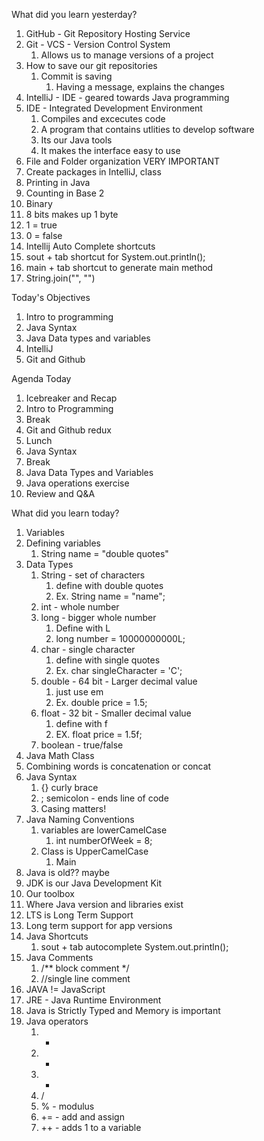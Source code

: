 What did you learn yesterday?

1. GitHub - Git Repository Hosting Service
2. Git - VCS - Version Control System
   1. Allows us to manage versions of a project
3. How to save our git repositories
   1. Commit is saving
      1. Having a message, explains the changes
4. IntelliJ - IDE - geared towards Java programming
5. IDE - Integrated Development Environment
   1. Compiles and excecutes code
   2. A program that contains utlities to develop software
   3. Its our Java tools
   4. It makes the interface easy to use
6. File and Folder organization VERY IMPORTANT
7. Create packages in IntelliJ, class
8. Printing in Java
9.  Counting in Base 2
   1. Binary
10. 8 bits makes up 1 byte
11. 1 = true
12. 0 = false
13. Intellij Auto Complete shortcuts
   1. sout + tab shortcut for System.out.println(); 
   2. main + tab shortcut to generate main method
14. String.join("", "")



Today's Objectives

1. Intro to programming
2. Java Syntax
3. Java Data types and variables
4. IntelliJ
5. Git and Github

Agenda Today

1. Icebreaker and Recap
2. Intro to Programming
3. Break
4. Git and Github redux
5. Lunch
6. Java Syntax
7. Break
8. Java Data Types and Variables
9. Java operations exercise
10. Review and Q&A

What did you learn today?

1. Variables
2. Defining variables
   1. String name = "double quotes"
3. Data Types
   1. String - set of characters
      1. define with double quotes
      2. Ex. String name = "name";
   2. int - whole number
   3. long - bigger whole number
      1. Define with L
      2. long number = 10000000000L;
   4. char - single character
      1. define with single quotes
      2. Ex. char singleCharacter = 'C';
   5. double - 64 bit - Larger decimal value
      1. just use em
      2. Ex. double price = 1.5;
   6. float - 32 bit - Smaller decimal value
      1. define with f
      2. EX. float price = 1.5f;
   7. boolean - true/false
4. Java Math Class
5. Combining words is concatenation or concat
6. Java Syntax
   1. {} curly brace
   2. ;  semicolon - ends line of code
   3. Casing matters!
7. Java Naming Conventions
   1. variables are lowerCamelCase
      1. int numberOfWeek = 8;
   2. Class is UpperCamelCase
      1. Main
8. Java is old?? maybe
9.  JDK is our Java Development Kit
   1. Our toolbox
   2. Where Java version and libraries exist
10. LTS is Long Term Support
   1.  Long term support for app versions
11. Java Shortcuts
    1.  sout + tab autocomplete System.out.println();
12. Java Comments
    1.  /** block comment */
    2.  //single line comment
13. JAVA != JavaScript
14. JRE - Java Runtime Environment
15. Java is Strictly Typed and Memory is important
16. Java operators
    1.  +
    2.  -
    3.  *
    4.  /
    5.  % - modulus
    6. += - add and assign
    7. ++ - adds 1 to a variable

